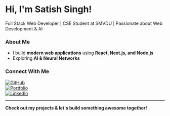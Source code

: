 # Hi, I'm Satish Singh!  
Full Stack Web Developer | CSE Student at SMVDU | Passionate about Web Development & AI  

### About Me  
- I build **modern web applications** using **React, Next.js, and Node.js**  
- Exploring **AI & Neural Networks**    

### Connect With Me  
[![GitHub](https://img.shields.io/badge/GitHub-7777Satish-black?style=for-the-badge&logo=github)](https://github.com/7777Satish)  
[![Portfolio](https://img.shields.io/badge/Portfolio-Visit-blue?style=for-the-badge)](https://kinglio.netlify.app)  
[![LinkedIn](https://img.shields.io/badge/LinkedIn-Connect-blue?style=for-the-badge&logo=linkedin)](https://www.linkedin.com/in/satish-singh-0x/)  

---

**Check out my projects & let's build something awesome together!**  
